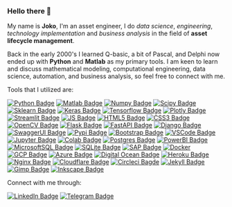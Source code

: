 ### Hello there 👋

My name is **Joko**, I'm an asset engineer, I do _data science_, _engineering_, _technology implementation_ and _business analysis_ in the field of **asset lifecycle management**.

Back in the early 2000's I learned Q-basic, a bit of Pascal, and Delphi now ended up with **Python** and **Matlab** as my primary tools. I am keen to learn and discuss mathematical modeling, computational engineering, data science, automation, and business analysis, so feel free to connect with me.

Tools that I utilized are:

[![Python Badge](https://img.shields.io/badge/Python-FFD43B?style=for-the-badge&logo=python&logoColor=blue)](https://www.python.org/)
[![Matlab Badge](https://img.shields.io/badge/Matlab-FFF000?style=for-the-badge&logo=matlab&logoColor=0679EA)](https://www.mathworks.com/products/matlab.html)
[![Numpy Badge](https://img.shields.io/badge/Numpy-777BB4?style=for-the-badge&logo=numpy&logoColor=white)](https://numpy.org/)
[![Scipy Badge](https://img.shields.io/badge/SciPy-654FF0?style=for-the-badge&logo=SciPy&logoColor=white)](https://scipy.org/)
[![Sklearn Badge](https://img.shields.io/badge/scikit_learn-F7931E?style=for-the-badge&logo=scikit-learn&logoColor=white)](https://scikit-learn.org/)
[![Keras Badge](https://img.shields.io/badge/Keras-D00000?style=for-the-badge&logo=Keras&logoColor=white)](https://keras.io/)
[![Tensorflow Badge](https://img.shields.io/badge/TensorFlow-FF6F00?style=for-the-badge&logo=TensorFlow&logoColor=white)](https://www.tensorflow.org/)
[![Plotly Badge](https://img.shields.io/badge/Plotly-239120?style=for-the-badge&logo=plotly&logoColor=white)](https://plotly.com/)
[![Streamlit Badge](https://img.shields.io/badge/Streamlit-FF4B4B?style=for-the-badge&logo=Streamlit&logoColor=white)](https://streamlit.io/)
[![JS Badge](https://img.shields.io/badge/JavaScript-323330?style=for-the-badge&logo=javascript&logoColor=F7DF1E)](https://www.javascript.com/)
[![HTML5 Badge](https://img.shields.io/badge/HTML5-E34F26?style=for-the-badge&logo=html5&logoColor=white)](https://en.wikipedia.org/wiki/HTML5)
[![CSS3 Badge](https://img.shields.io/badge/CSS3-1572B6?style=for-the-badge&logo=css3&logoColor=white)](https://en.wikipedia.org/wiki/CSS)
[![OpenCV Badge](https://img.shields.io/badge/OpenCV-27338e?style=for-the-badge&logo=OpenCV&logoColor=white)](https://opencv.org/)
[![Flask Badge](https://img.shields.io/badge/Flask-000000?style=for-the-badge&logo=flask&logoColor=white)](https://flask.palletsprojects.com/)
[![FastAPI Badge](https://img.shields.io/badge/fastapi-109989?style=for-the-badge&logo=FASTAPI&logoColor=white)](https://fastapi.tiangolo.com/)
[![Django Badge](https://img.shields.io/badge/Django-092E20?style=for-the-badge&logo=django&logoColor=green)](https://www.djangoproject.com/)
[![SwaggerUI Badge](https://img.shields.io/badge/Swagger-85EA2D?style=for-the-badge&logo=Swagger&logoColor=white)](https://swagger.io/)
[![Pypi Badge](https://img.shields.io/badge/pypi-3775A9?style=for-the-badge&logo=pypi&logoColor=white)](https://pypi.org/)
[![Bootstrap Badge](https://img.shields.io/badge/Bootstrap-563D7C?style=for-the-badge&logo=bootstrap&logoColor=white)](https://getbootstrap.com/)
[![VSCode Badge](	https://img.shields.io/badge/VSCode-0078D4?style=for-the-badge&logo=visual%20studio%20code&logoColor=white)](https://code.visualstudio.com/)
[![Jupyter Badge](https://img.shields.io/badge/Jupyter-F37626.svg?&style=for-the-badge&logo=Jupyter&logoColor=white)](https://jupyter.org/)
[![Colab Badge](https://img.shields.io/badge/Colab-F9AB00?style=for-the-badge&logo=googlecolab&color=525252)](https://colab.research.google.com/)
[![Postgres Badge](	https://img.shields.io/badge/PostgreSQL-316192?style=for-the-badge&logo=postgresql&logoColor=white)](https://www.postgresql.org/)
[![PowerBI Badge](https://img.shields.io/badge/PowerBI-F2C811?style=for-the-badge&logo=Power%20BI&logoColor=white)](https://powerbi.microsoft.com/en-us/)
[![MicrosoftSQL Badge](https://img.shields.io/badge/Microsoft%20SQL%20Server-CC2927?style=for-the-badge&logo=microsoft%20sql%20server&logoColor=white)](https://www.microsoft.com/en-us/sql-server/sql-server-downloads)
[![SQLite Badge](	https://img.shields.io/badge/SQLite-07405E?style=for-the-badge&logo=sqlite&logoColor=white)](https://www.sqlite.org/)
[![SAP Badge](https://img.shields.io/badge/SAP-0FAAFF?style=for-the-badge&logo=sap&logoColor=white)](https://www.sap.com/)
[![Docker](https://img.shields.io/badge/docker-%230db7ed.svg?style=for-the-badge&logo=docker&logoColor=white)](https://www.docker.com/)
[![GCP Badge](https://img.shields.io/badge/Google_Cloud-4285F4?style=for-the-badge&logo=google-cloud&logoColor=white)](https://cloud.google.com/)
[![Azure Badge](https://img.shields.io/badge/microsoft%20azure-0089D6?style=for-the-badge&logo=microsoft-azure&logoColor=white)](https://azure.microsoft.com/)
[![Digital Ocean Badge](https://img.shields.io/badge/Digital_Ocean-0080FF?style=for-the-badge&logo=DigitalOcean&logoColor=white)](https://www.digitalocean.com/)
[![Heroku Badge](https://img.shields.io/badge/Heroku-430098?style=for-the-badge&logo=heroku&logoColor=white)](https://www.heroku.com/)
[![Nginx Badge](https://img.shields.io/badge/Nginx-009639?style=for-the-badge&logo=nginx&logoColor=white)](https://www.nginx.com/)
[![Cloudflare Badge](https://img.shields.io/badge/Cloudflare-F38020?style=for-the-badge&logo=Cloudflare&logoColor=white)](https://www.cloudflare.com/)
[![Circleci Bagde](https://img.shields.io/badge/circleci-343434?style=for-the-badge&logo=circleci&logoColor=white)](https://circleci.com/)
[![Jekyll Badge](https://img.shields.io/badge/Jekyll-CC0000?style=for-the-badge&logo=Jekyll&logoColor=white)](https://jekyllrb.com/)
[![Gimp Badge](https://img.shields.io/badge/gimp-5C5543?style=for-the-badge&logo=gimp&logoColor=white)](https://www.gimp.org/)
[![Inkscape Badge](	https://img.shields.io/badge/Inkscape-000000?style=for-the-badge&logo=Inkscape&logoColor=white)](https://inkscape.org/id/)

Connect with me through:

[![LinkedIn Badge](https://img.shields.io/badge/LinkedIn-0077B5?style=for-the-badge&logo=linkedin&logoColor=white)](https://linkedin.com/in/jpawitro)
[![Telegram Badge](https://img.shields.io/badge/Telegram-2CA5E0?style=for-the-badge&logo=telegram&logoColor=white)](https://t.me/pakjoko_bot)
